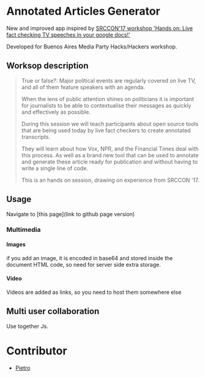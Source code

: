 # Annotated Articles Generator 


New and improved app inspired by [SRCCON'17 workshop 'Hands on: Live fact checking TV speeches in your google docs!'](https://pietropassarelli.gitbooks.io/opened-captions-for-annotated-articles/)

Developed for Buenos Aires Media Party Hacks/Hackers workshop. 


<!-- Change image -->

<!-- Add image previewing article  -->


## Worksop description


>True or false?: Major political events are regularly covered on live TV, and all of them feature speakers with an agenda.
>
>When the lens of public attention shines on politicians it is important for journalists to be able to contextualise their messages as quickly and effectively as possible.
>
>During this session we will teach participants about open source tools that are being used today by live fact checkers to create annotated transcripts. 
>
>They will learn about how Vox, NPR, and the Financial Times deal with this process. As well as a brand new tool that can be used to annotate and generate these article ready for publication and without having to write a single line of code.
>
>This is an hands on session, drawing on experience from SRCCON '17.


## Usage

Navigate to [this page](link to github page version)


### Multimedia 

#### Images
if you add an image, it is encoded in base64 and stored inside the document HTML code, so need for server side extra storage.

#### Video
Videos are added as links, so you need to host them somewhere else 


## Multi user collaboration 

Use together Js. 


<!-- ## Advanced feature

It is possible to integrate with a live stream of captions from services such as [opened captions](http://www.openedcaptions.com) -->


# Contributor 

- [Pietro](http://twitter.com/pietropassarell)
